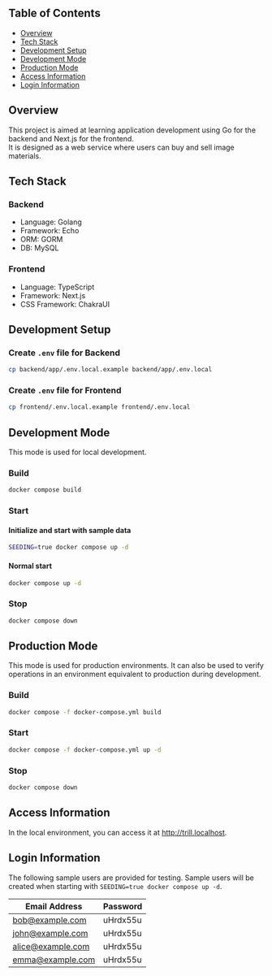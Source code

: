 ## Table of Contents

- [Overview](#overview)
- [Tech Stack](#tech-stack)
- [Development Setup](#development-setup)
- [Development Mode](#development-mode)
- [Production Mode](#production-mode)
- [Access Information](#access-information)
- [Login Information](#login-information)

## Overview

This project is aimed at learning application development using Go for the backend and Next.js for the frontend.  
It is designed as a web service where users can buy and sell image materials.

## Tech Stack

### Backend

- Language: Golang
- Framework: Echo
- ORM: GORM
- DB: MySQL

### Frontend

- Language: TypeScript
- Framework: Next.js
- CSS Framework: ChakraUI

## Development Setup

### Create `.env` file for Backend

```sh
cp backend/app/.env.local.example backend/app/.env.local
```

### Create `.env` file for Frontend

```sh
cp frontend/.env.local.example frontend/.env.local
```

## Development Mode

This mode is used for local development.

### Build

```sh
docker compose build
```

### Start

#### Initialize and start with sample data

```sh
SEEDING=true docker compose up -d
```

#### Normal start

```sh
docker compose up -d
```

### Stop

```sh
docker compose down
```

## Production Mode

This mode is used for production environments. It can also be used to verify operations in an environment equivalent to production during development.

### Build

```sh
docker compose -f docker-compose.yml build
```

### Start

```sh
docker compose -f docker-compose.yml up -d
```

### Stop

```sh
docker compose down
```

## Access Information

In the local environment, you can access it at http://trill.localhost.

## Login Information

The following sample users are provided for testing. Sample users will be created when starting with `SEEDING=true docker compose up -d`.

| Email Address | Password |
| ---- | ---- |
| bob@example.com | uHrdx55u | 
| john@example.com | uHrdx55u | 
| alice@example.com | uHrdx55u | 
| emma@example.com | uHrdx55u | 
